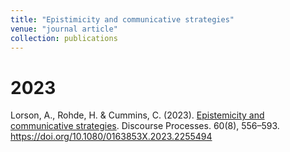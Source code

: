 ```yaml
---
title: "Epistimicity and communicative strategies"
venue: "journal article"
collection: publications
---
```


2023
===

Lorson, A., Rohde, H. & Cummins, C. (2023). [Epistemicity and communicative strategies](https://www.tandfonline.com/doi/citedby/10.1080/0163853X.2023.2255494?scroll=top&needAccess=true). Discourse Processes. 60(8), 556–593. https://doi.org/10.1080/0163853X.2023.2255494

